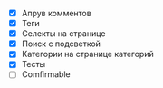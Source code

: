 - [x] Апрув комментов
- [x] Теги
- [x] Селекты на странице
- [x] Поиск с подсветкой
- [x] Категории на странице категорий
- [x] Тесты
- [ ] Comfirmable
